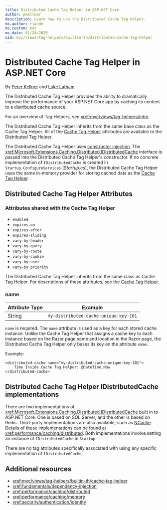 ```yaml
---
title: Distributed Cache Tag Helper in ASP.NET Core
author: pkellner
description: Learn how to use the Distributed Cache Tag Helper.
ms.author: riande
ms.custom: mvc
ms.date: 01/24/2020
uid: mvc/views/tag-helpers/builtin-th/distributed-cache-tag-helper
---
```

# Distributed Cache Tag Helper in ASP.NET Core

By [Peter Kellner](https://peterkellner.net) and [Luke Latham](https://github.com/guardrex)

The Distributed Cache Tag Helper provides the ability to dramatically improve the performance of your ASP.NET Core app by caching its content to a distributed cache source.

For an overview of Tag Helpers, see <xref:mvc/views/tag-helpers/intro>.

The Distributed Cache Tag Helper inherits from the same base class as the Cache Tag Helper. All of the [Cache Tag Helper](xref:mvc/views/tag-helpers/builtin-th/cache-tag-helper) attributes are available to the Distributed Tag Helper.

The Distributed Cache Tag Helper uses [constructor injection](xref:fundamentals/dependency-injection#constructor-injection-behavior). The <xref:Microsoft.Extensions.Caching.Distributed.IDistributedCache> interface is passed into the Distributed Cache Tag Helper's constructor. If no concrete implementation of `IDistributedCache` is created in `Startup.ConfigureServices` (*Startup.cs*), the Distributed Cache Tag Helper uses the same in-memory provider for storing cached data as the [Cache Tag Helper](xref:mvc/views/tag-helpers/builtin-th/cache-tag-helper).

## Distributed Cache Tag Helper Attributes

### Attributes shared with the Cache Tag Helper

* `enabled`
* `expires-on`
* `expires-after`
* `expires-sliding`
* `vary-by-header`
* `vary-by-query`
* `vary-by-route`
* `vary-by-cookie`
* `vary-by-user`
* `vary-by priority`

The Distributed Cache Tag Helper inherits from the same class as Cache Tag Helper. For descriptions of these attributes, see the [Cache Tag Helper](xref:mvc/views/tag-helpers/builtin-th/cache-tag-helper).

### name

| Attribute Type | Example                               |
| -------------- | ------------------------------------- |
| String         | `my-distributed-cache-unique-key-101` |

`name` is required. The `name` attribute is used as a key for each stored cache instance. Unlike the Cache Tag Helper that assigns a cache key to each instance based on the Razor page name and location in the Razor page, the Distributed Cache Tag Helper only bases its key on the attribute `name`.

Example:

```cshtml
<distributed-cache name="my-distributed-cache-unique-key-101">
    Time Inside Cache Tag Helper: @DateTime.Now
</distributed-cache>
```

## Distributed Cache Tag Helper IDistributedCache implementations

There are two implementations of <xref:Microsoft.Extensions.Caching.Distributed.IDistributedCache> built in to ASP.NET Core. One is based on SQL Server, and the other is based on Redis. Third-party implementations are also available, such as [NCache](http://www.alachisoft.com/ncache/aspnet-core-idistributedcache-ncache.html). Details of these implementations can be found at <xref:performance/caching/distributed>. Both implementations involve setting an instance of `IDistributedCache` in `Startup`.

There are no tag attributes specifically associated with using any specific implementation of `IDistributedCache`.

## Additional resources

* <xref:mvc/views/tag-helpers/builtin-th/cache-tag-helper>
* <xref:fundamentals/dependency-injection>
* <xref:performance/caching/distributed>
* <xref:performance/caching/memory>
* <xref:security/authentication/identity>
